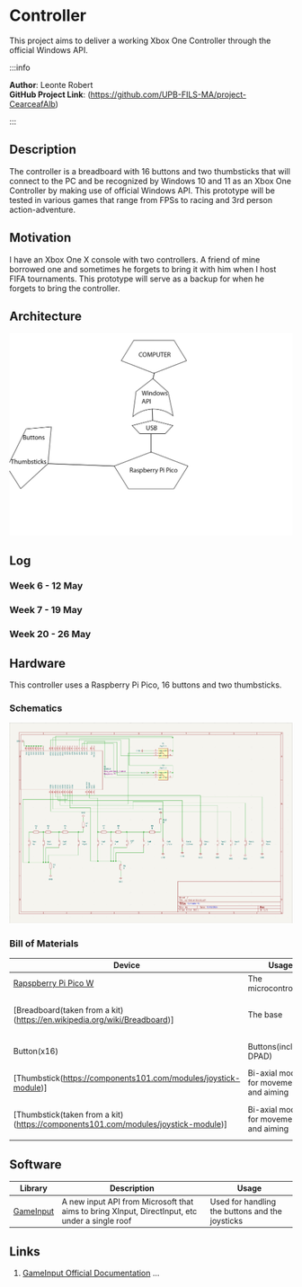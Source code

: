 # Controller
This project aims to deliver a working Xbox One Controller through the official Windows API.

:::info 

**Author**: Leonte Robert \
**GitHub Project Link**: (https://github.com/UPB-FILS-MA/project-CearceafAlb)

:::

## Description

The controller is a breadboard with 16 buttons and two thumbsticks that will connect to the PC and be recognized by Windows 10 and 11 as an Xbox One Controller by making use of official Windows API. This prototype will be tested in various games that range from FPSs to racing and 3rd person action-adventure.

## Motivation

I have an Xbox One X console with two controllers. A friend of mine borrowed one and sometimes he forgets to bring it with him when I host FIFA tournaments. This prototype will serve as a backup for when he forgets to bring the controller.

## Architecture 

![architecture](Architecture.png)

## Log

<!-- write every week your progress here -->

### Week 6 - 12 May

### Week 7 - 19 May

### Week 20 - 26 May

## Hardware

This controller uses a Raspberry Pi Pico, 16 buttons and two thumbsticks.

### Schematics

![schematic](Kicad.png)

### Bill of Materials

<!-- Fill out this table with all the hardware components that you might need.

The format is 
```
| [Device](link://to/device) | This is used ... | [price](link://to/store) |

```

-->

| Device | Usage | Price |
|--------|--------|-------|
| [Rapspberry Pi Pico W](https://www.raspberrypi.com/documentation/microcontrollers/raspberry-pi-pico.html) | The microcontroller | [35 RON](https://www.optimusdigital.ro/en/raspberry-pi-boards/12394-raspberry-pi-pico-w.html) |
| [Breadboard(taken from a kit)(https://en.wikipedia.org/wiki/Breadboard)] | The base | [54 EUR(the entire kit)](https://www.amazon.de/gp/product/B01II76PDM/ref=ox_sc_act_title_1?smid=AZF7WYXU5ZANW&psc=1) |
| Button(x16) | Buttons(including DPAD) | [0,36 RON x16](https://www.optimusdigital.ro/ro/butoane-i-comutatoare/1119-buton-6x6x6.html) |
| [Thumbstick(https://components101.com/modules/joystick-module)] | Bi-axial module for movement and aiming | [5,35 RON](https://www.optimusdigital.ro/ro/senzori-senzori-de-atingere/742-modul-joystick-ps2-biaxial-negru-cu-5-pini.html) |
| [Thumbstick(taken from a kit)(https://components101.com/modules/joystick-module)] | Bi-axial module for movement and aiming | [54 EUR(the entire kit)](https://www.amazon.de/gp/product/B01II76PDM/ref=ox_sc_act_title_1?smid=AZF7WYXU5ZANW&psc=1) |


## Software

| Library | Description | Usage |
|---------|-------------|-------|
| [GameInput](https://learn.microsoft.com/en-us/gaming/gdk/_content/gc/input/overviews/input-overview) | A new input API from Microsoft that aims to bring XInput, DirectInput, etc under a single roof | Used for handling the buttons and the joysticks |

## Links

<!-- Add a few links that inspired you and that you think you will use for your project -->

1. [GameInput Official Documentation](https://learn.microsoft.com/en-us/gaming/gdk/_content/gc/input/overviews/input-overview)
...

